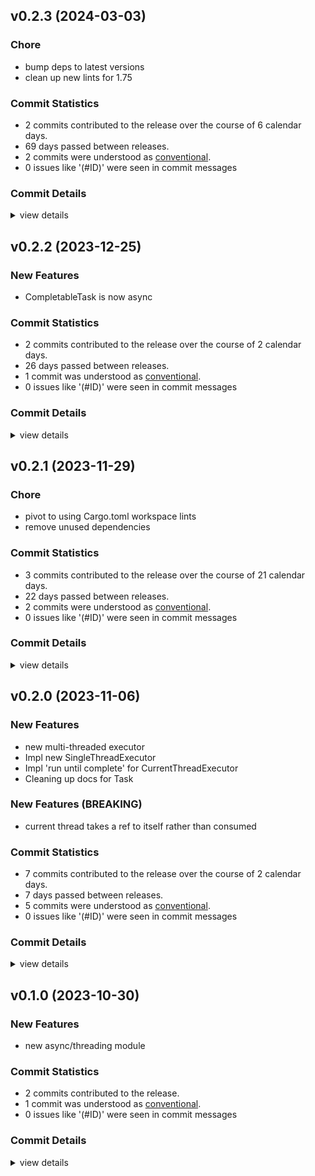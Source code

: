 

## v0.2.3 (2024-03-03)

### Chore

 - <csr-id-7b3a6247e34af3ad754a61c1bd15b03b1abdf82a/> bump deps to latest versions
 - <csr-id-300356f119c976f98a230fc37ce7c43e6bd1a9e0/> clean up new lints for 1.75

### Commit Statistics

<csr-read-only-do-not-edit/>

 - 2 commits contributed to the release over the course of 6 calendar days.
 - 69 days passed between releases.
 - 2 commits were understood as [conventional](https://www.conventionalcommits.org).
 - 0 issues like '(#ID)' were seen in commit messages

### Commit Details

<csr-read-only-do-not-edit/>

<details><summary>view details</summary>

 * **Uncategorized**
    - Bump deps to latest versions ([`7b3a624`](https://github.com/spmadden/irox/commit/7b3a6247e34af3ad754a61c1bd15b03b1abdf82a))
    - Clean up new lints for 1.75 ([`300356f`](https://github.com/spmadden/irox/commit/300356f119c976f98a230fc37ce7c43e6bd1a9e0))
</details>

## v0.2.2 (2023-12-25)

### New Features

 - <csr-id-3d915d93f2f99a851e3c5a830da20d2e0ae8b541/> CompletableTask is now async

### Commit Statistics

<csr-read-only-do-not-edit/>

 - 2 commits contributed to the release over the course of 2 calendar days.
 - 26 days passed between releases.
 - 1 commit was understood as [conventional](https://www.conventionalcommits.org).
 - 0 issues like '(#ID)' were seen in commit messages

### Commit Details

<csr-read-only-do-not-edit/>

<details><summary>view details</summary>

 * **Uncategorized**
    - Release irox-threading v0.2.2 ([`4ee9f9f`](https://github.com/spmadden/irox/commit/4ee9f9f7e75357203f586193dd9f2f71d397da20))
    - CompletableTask is now async ([`3d915d9`](https://github.com/spmadden/irox/commit/3d915d93f2f99a851e3c5a830da20d2e0ae8b541))
</details>

## v0.2.1 (2023-11-29)

<csr-id-88ebfb5deea5508ca54f4aaab62f6fd5a36f531c/>
<csr-id-8dac28062fabe59a155f04de03a0f2429a655f6a/>

### Chore

 - <csr-id-88ebfb5deea5508ca54f4aaab62f6fd5a36f531c/> pivot to using Cargo.toml workspace lints
 - <csr-id-8dac28062fabe59a155f04de03a0f2429a655f6a/> remove unused dependencies

### Commit Statistics

<csr-read-only-do-not-edit/>

 - 3 commits contributed to the release over the course of 21 calendar days.
 - 22 days passed between releases.
 - 2 commits were understood as [conventional](https://www.conventionalcommits.org).
 - 0 issues like '(#ID)' were seen in commit messages

### Commit Details

<csr-read-only-do-not-edit/>

<details><summary>view details</summary>

 * **Uncategorized**
    - Release irox-threading v0.2.1 ([`94e762c`](https://github.com/spmadden/irox/commit/94e762cce4ceffcef7b6bfb7bc09e7640bcfb211))
    - Pivot to using Cargo.toml workspace lints ([`88ebfb5`](https://github.com/spmadden/irox/commit/88ebfb5deea5508ca54f4aaab62f6fd5a36f531c))
    - Remove unused dependencies ([`8dac280`](https://github.com/spmadden/irox/commit/8dac28062fabe59a155f04de03a0f2429a655f6a))
</details>

## v0.2.0 (2023-11-06)

### New Features

 - <csr-id-1fa38e7e4d6a95fe6590fc3a94b917715fc6bc1e/> new multi-threaded executor
 - <csr-id-82ebc8e0a346ce6b938f895d491c230f4f4c90f8/> Impl new SingleThreadExecutor
 - <csr-id-7092bf0fdf023775913529398105f465ec7fdb43/> Impl 'run until complete' for CurrentThreadExecutor
 - <csr-id-f8b45682a3fc53de2aa1adaaae417bcde907149f/> Cleaning up docs for Task

### New Features (BREAKING)

 - <csr-id-4749a7ed346d6d355666e1a6abda37257e5682de/> current thread takes a ref to itself rather than consumed

### Commit Statistics

<csr-read-only-do-not-edit/>

 - 7 commits contributed to the release over the course of 2 calendar days.
 - 7 days passed between releases.
 - 5 commits were understood as [conventional](https://www.conventionalcommits.org).
 - 0 issues like '(#ID)' were seen in commit messages

### Commit Details

<csr-read-only-do-not-edit/>

<details><summary>view details</summary>

 * **Uncategorized**
    - Release irox-threading v0.2.0 ([`f8d0662`](https://github.com/spmadden/irox/commit/f8d0662f753a86a21ebd9674fcc18fb5274cbe3a))
    - Release irox-tools v0.3.2, irox-time v0.3.0, irox-log v0.1.0, safety bump 8 crates ([`9c08793`](https://github.com/spmadden/irox/commit/9c0879320a17a94fa7a4169426de4d9d3b62395e))
    - New multi-threaded executor ([`1fa38e7`](https://github.com/spmadden/irox/commit/1fa38e7e4d6a95fe6590fc3a94b917715fc6bc1e))
    - Current thread takes a ref to itself rather than consumed ([`4749a7e`](https://github.com/spmadden/irox/commit/4749a7ed346d6d355666e1a6abda37257e5682de))
    - Impl new SingleThreadExecutor ([`82ebc8e`](https://github.com/spmadden/irox/commit/82ebc8e0a346ce6b938f895d491c230f4f4c90f8))
    - Impl 'run until complete' for CurrentThreadExecutor ([`7092bf0`](https://github.com/spmadden/irox/commit/7092bf0fdf023775913529398105f465ec7fdb43))
    - Cleaning up docs for Task ([`f8b4568`](https://github.com/spmadden/irox/commit/f8b45682a3fc53de2aa1adaaae417bcde907149f))
</details>

## v0.1.0 (2023-10-30)

### New Features

 - <csr-id-d495715a0cfd5c30b1fe659382f16210e8dad538/> new async/threading module

### Commit Statistics

<csr-read-only-do-not-edit/>

 - 2 commits contributed to the release.
 - 1 commit was understood as [conventional](https://www.conventionalcommits.org).
 - 0 issues like '(#ID)' were seen in commit messages

### Commit Details

<csr-read-only-do-not-edit/>

<details><summary>view details</summary>

 * **Uncategorized**
    - Release irox-threading v0.1.0 ([`08f47a9`](https://github.com/spmadden/irox/commit/08f47a91b2ddfb3f1b229fe7c7202e3d443bd71d))
    - New async/threading module ([`d495715`](https://github.com/spmadden/irox/commit/d495715a0cfd5c30b1fe659382f16210e8dad538))
</details>


